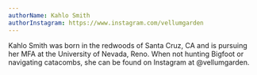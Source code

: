 ```yaml
---
authorName: Kahlo Smith
authorInstagram: https://www.instagram.com/vellumgarden
---
```

Kahlo Smith was born in the redwoods of Santa Cruz, CA and is pursuing her MFA at the University of Nevada, Reno. When not hunting Bigfoot or navigating catacombs, she can be found on Instagram at @vellumgarden.